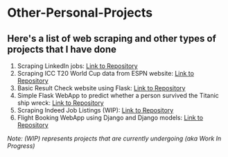 # Other-Personal-Projects

## Here's a list of web scraping and other types of projects that I have done

1) Scraping LinkedIn jobs: [Link to Repository](https://github.com/yashdoshi247/Job-Scraping)
2) Scraping ICC T20 World Cup data from ESPN website: [Link to Repository](https://github.com/yashdoshi247/End-to-End-Cricket-Analytics)
3) Basic Result Check website using Flask: [Link to Repository](https://github.com/yashdoshi247/Result-Checker-web-app)
4) Simple Flask WebApp to predict whether a person survived the Titanic ship wreck: [Link to Repository](https://github.com/yashdoshi247/Titanic-Survival-Prediction)
5) Scraping Indeed Job Listings (WIP): [Link to Repository](https://github.com/yashdoshi247/Indeed-Jobs)
6) Flight Booking WebApp using Django and Django models: [Link to Repository](https://github.com/yashdoshi247/Airlines-Booking-WebApp)

*Note: (WIP) represents projects that are currently undergoing (aka Work In Progress)*
